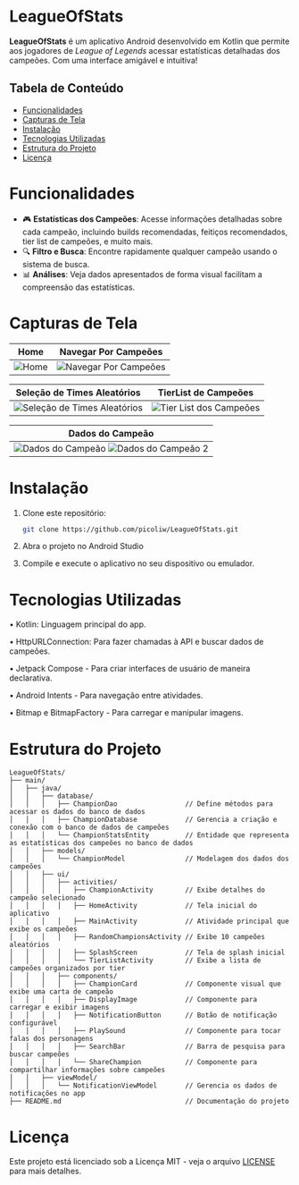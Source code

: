 # LeagueOfStats

**LeagueOfStats** é um aplicativo Android desenvolvido em Kotlin que permite aos jogadores de *League of Legends* acessar estatísticas detalhadas dos campeões. Com uma interface amigável e intuitiva!

## Tabela de Conteúdo

- [Funcionalidades](#funcionalidades)
- [Capturas de Tela](#capturas-de-tela)
- [Instalação](#instalação)
- [Tecnologias Utilizadas](#tecnologias-utilizadas)
- [Estrutura do Projeto](#Estrutura-do-Projeto)
- [Licença](#licença)

# Funcionalidades

- 🎮 **Estatísticas dos Campeões**: Acesse informações detalhadas sobre cada campeão, incluindo builds recomendadas, feitiços recomendados, tier list de campeões, e muito mais.
- 🔍 **Filtro e Busca**: Encontre rapidamente qualquer campeão usando o sistema de busca.
- 📊 **Análises**: Veja dados apresentados de forma visual facilitam a compreensão das estatísticas.

# Capturas de Tela

| Home | Navegar Por Campeões |
|:----:|:--------------------:|
| ![Home](https://i.imgur.com/vnvq2nW.png) | ![Navegar Por Campeões](https://i.imgur.com/bHCWScA.png) |

| Seleção de Times Aleatórios | TierList de Campeões |
|:----------------------:|:-------------------------:|
| ![Seleção de Times Aleatórios](https://i.imgur.com/ENHVuRg.png) | ![Tier List dos Campeões](https://i.imgur.com/9iUd9Bm.png) |

| Dados do Campeão | 
|:----------------------:|
| ![Dados do Campeão](https://i.imgur.com/q7DJGfz.png) ![Dados do Campeão 2](https://i.imgur.com/ZYDap8s.png) |

# Instalação

1. Clone este repositório:
   ```bash
   git clone https://github.com/picoliw/LeagueOfStats.git

2. Abra o projeto no Android Studio

3. Compile e execute o aplicativo no seu dispositivo ou emulador.

# Tecnologias Utilizadas

• Kotlin: Linguagem principal do app.

• HttpURLConnection: Para fazer chamadas à API e buscar dados de campeões.

• Jetpack Compose - Para criar interfaces de usuário de maneira declarativa.

• Android Intents - Para navegação entre atividades.

• Bitmap e BitmapFactory - Para carregar e manipular imagens.

# Estrutura do Projeto
```
LeagueOfStats/
├── main/
│   ├── java/
│   │   ├── database/
│   │   │   ├── ChampionDao                 // Define métodos para acessar os dados do banco de dados
│   │   │   ├── ChampionDatabase            // Gerencia a criação e conexão com o banco de dados de campeões
│   │   │   └── ChampionStatsEntity         // Entidade que representa as estatísticas dos campeões no banco de dados
│   │   ├── models/
│   │   │   └── ChampionModel               // Modelagem dos dados dos campeões
│   │   ├── ui/
│   │   │   ├── activities/
│   │   │   │   ├── ChampionActivity        // Exibe detalhes do campeão selecionado
│   │   │   │   ├── HomeActivity            // Tela inicial do aplicativo
│   │   │   │   ├── MainActivity            // Atividade principal que exibe os campeões
│   │   │   │   ├── RandomChampionsActivity // Exibe 10 campeões aleatórios
│   │   │   │   ├── SplashScreen            // Tela de splash inicial
│   │   │   │   └── TierListActivity        // Exibe a lista de campeões organizados por tier
│   │   │   ├── components/
│   │   │   │   ├── ChampionCard            // Componente visual que exibe uma carta de campeão
│   │   │   │   ├── DisplayImage            // Componente para carregar e exibir imagens
│   │   │   │   ├── NotificationButton      // Botão de notificação configurável
│   │   │   │   ├── PlaySound               // Componente para tocar falas dos personagens
│   │   │   │   ├── SearchBar               // Barra de pesquisa para buscar campeões
│   │   │   │   └── ShareChampion           // Componente para compartilhar informações sobre campeões
│   │   ├── viewModel/
│   │   │   └── NotificationViewModel       // Gerencia os dados de notificações no app
├── README.md                               // Documentação do projeto
```

# Licença

Este projeto está licenciado sob a Licença MIT - veja o arquivo [LICENSE](./LICENSE) para mais detalhes.
